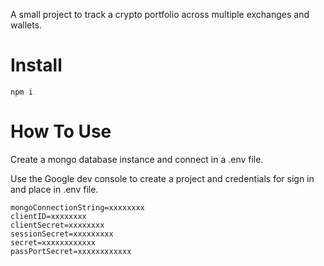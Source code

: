 A small project to track a crypto portfolio across multiple exchanges and wallets. 

# Install

`npm i` 

# How To Use

Create a mongo database instance and connect in a .env file.

Use the Google dev console to create a project and credentials for sign in and place in .env file.

```
mongoConnectionString=xxxxxxxx
clientID=xxxxxxxx
clientSecret=xxxxxxxx
sessionSecret=xxxxxxxxx
secret=xxxxxxxxxxxx
passPortSecret=xxxxxxxxxxxx
```